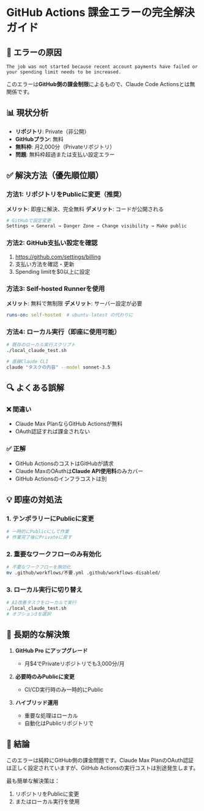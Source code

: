 # GitHub Actions 課金エラーの完全解決ガイド

## 🚨 エラーの原因

```
The job was not started because recent account payments have failed or your spending limit needs to be increased.
```

このエラーは**GitHub側の課金制限**によるもので、Claude Code Actionsとは無関係です。

## 📊 現状分析

- **リポジトリ**: Private（非公開）
- **GitHubプラン**: 無料
- **無料枠**: 月2,000分（Privateリポジトリ）
- **問題**: 無料枠超過または支払い設定エラー

## ✅ 解決方法（優先順位順）

### 方法1: リポジトリをPublicに変更（推奨）
**メリット**: 即座に解決、完全無料
**デメリット**: コードが公開される

```bash
# GitHubで設定変更
Settings → General → Danger Zone → Change visibility → Make public
```

### 方法2: GitHub支払い設定を確認
1. https://github.com/settings/billing
2. 支払い方法を確認・更新
3. Spending limitを$0以上に設定

### 方法3: Self-hosted Runnerを使用
**メリット**: 無料で無制限
**デメリット**: サーバー設定が必要

```yaml
runs-on: self-hosted  # ubuntu-latest の代わりに
```

### 方法4: ローカル実行（即座に使用可能）
```bash
# 既存のローカル実行スクリプト
./local_claude_test.sh

# 直接Claude CLI
claude "タスクの内容" --model sonnet-3.5
```

## 🔍 よくある誤解

### ❌ 間違い
- Claude Max PlanならGitHub Actionsが無料
- OAuth認証すれば課金されない

### ✅ 正解
- GitHub ActionsのコストはGitHubが請求
- Claude MaxのOAuthは**Claude API使用料**のみカバー
- GitHub Actionsのインフラコストは別

## 💡 即座の対処法

### 1. テンポラリーにPublicに変更
```bash
# 一時的にPublicにして作業
# 作業完了後にPrivateに戻す
```

### 2. 重要なワークフローのみ有効化
```bash
# 不要なワークフローを無効化
mv .github/workflows/不要.yml .github/workflows-disabled/
```

### 3. ローカル実行に切り替え
```bash
# AI改善タスクをローカルで実行
./local_claude_test.sh
# オプション3を選択
```

## 📝 長期的な解決策

1. **GitHub Pro にアップグレード**
   - 月$4でPrivateリポジトリでも3,000分/月

2. **必要時のみPublicに変更**
   - CI/CD実行時のみ一時的にPublic

3. **ハイブリッド運用**
   - 重要な処理はローカル
   - 自動化はPublicリポジトリで

## 🎯 結論

このエラーは純粋にGitHub側の課金問題です。Claude Max PlanのOAuth認証は正しく設定されていますが、GitHub Actionsの実行コストは別途発生します。

最も簡単な解決策は：
1. リポジトリをPublicに変更
2. またはローカル実行を使用